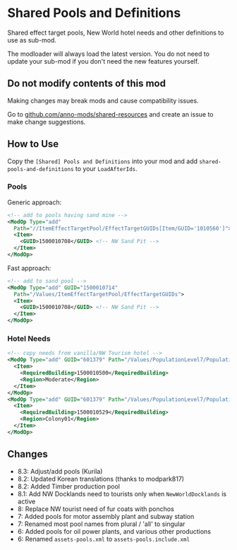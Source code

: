# Shared Pools and Definitions

Shared effect target pools, New World hotel needs and other definitions to use as sub-mod.

The modloader will always load the latest version.
You do not need to update your sub-mod if you don't need the new features yourself.

## Do not modify contents of this mod

Making changes may break mods and cause compatibility issues.

Go to [github.com/anno-mods/shared-resources](https://github.com/anno-mods/shared-resources) and create an issue to make change suggestions.

## How to Use

Copy the `[Shared] Pools and Definitions` into your mod and add `shared-pools-and-definitions` to your `LoadAfterIds`.

### Pools

Generic approach:

```xml
<!-- add to pools having sand mine -->
<ModOp Type="add"
  Path="//ItemEffectTargetPool/EffectTargetGUIDs[Item/GUID='1010560']">
  <Item>
    <GUID>1500010708</GUID> <!-- NW Sand Pit -->
  </Item>
</ModOp>
```

Fast approach:
```xml
<!-- add to sand pool -->
<ModOp Type="add" GUID="1500010714"
  Path="/Values/ItemEffectTargetPool/EffectTargetGUIDs">
  <Item>
    <GUID>1500010708</GUID> <!-- NW Sand Pit -->
  </Item>
</ModOp>
```

### Hotel Needs

```xml
<!-- copy needs from vanilla/NW Tourism hotel -->
<ModOp Type="add" GUID="601379" Path="/Values/PopulationLevel7/PopulationInputs/Item/RequiredBuildings[Item/Region='Moderate']">
  <Item>
    <RequiredBuilding>1500010500</RequiredBuilding>
    <Region>Moderate</Region>
  </Item>
</ModOp>
<ModOp Type="add" GUID="601379" Path="/Values/PopulationLevel7/PopulationInputs/Item/RequiredBuildings[Item/Region='Colony01']">
  <Item>
    <RequiredBuilding>1500010529</RequiredBuilding>
    <Region>Colony01</Region>
  </Item>
</ModOp>
```

## Changes
- 8.3: Adjust/add pools (Kurila)
- 8.2: Updated Korean translations (thanks to modpark817)
- 8.2: Added Timber production pool
- 8.1: Add NW Docklands need to tourists only when `NewWorldDocklands` is active
- 8: Replace NW tourist need of fur coats with ponchos
- 7: Added pools for motor assembly plant and subway station
- 7: Renamed most pool names from plural / 'all' to singular
- 6: Added pools for oil power plants, and various other productions
- 6: Renamed `assets-pools.xml` to `assets-pools.include.xml`

